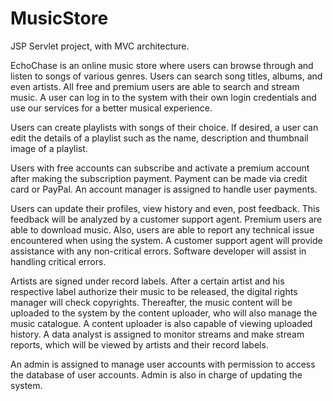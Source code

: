 # MusicStore
JSP Servlet project, with MVC architecture.

EchoChase is an online music store where users can browse through and listen to songs of various genres. Users can search song titles, albums, and even artists. All free and premium users are able to search and stream music. A user can log in to the system with their own login credentials and use our services for a better musical experience. 

Users can create playlists with songs of their choice. If desired, a user can edit the details of a playlist such as the name, description and thumbnail image of a playlist. 

Users with free accounts can subscribe and activate a premium account after making the subscription payment. Payment can be made via credit card or PayPal. An account manager is assigned to handle user payments.

Users can update their profiles, view history and even, post feedback. This feedback will be analyzed by a customer support agent. Premium users are able to download music. Also, users are able to report any technical issue encountered when using the system. A customer support agent will provide assistance with any non-critical errors. Software developer will assist in handling critical errors.

Artists are signed under record labels. After a certain artist and his respective label authorize their music to be released, the digital rights manager will check copyrights. Thereafter, the music content will be uploaded to the system by the content uploader, who will also manage the music catalogue. A content uploader is also capable of viewing uploaded history. A data analyst is assigned to monitor streams and make stream reports, which will be viewed by artists and their record labels. 

An admin is assigned to manage user accounts with permission to access the database of user accounts. Admin is also in charge of updating the system.
